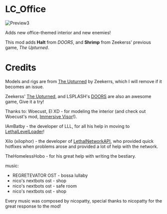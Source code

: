 # LC_Office

![Preview3](https://i.imgur.com/H6bvwwj.png)

Adds new office-themed interior and new enemies!

This mod adds **Halt** from *DOORS*, and **Shrimp** from Zeekerss' previous game, *The Upturned*.

# Credits

Models and rigs are from [The Upturned](https://store.steampowered.com/app/1717770/The_Upturned/) by Zeekerrs, which I will remove if it becomes an issue.

Zeekerss' [The Upturned](https://store.steampowered.com/app/1717770/The_Upturned/), and LSPLASH's [DOORS](https://www.roblox.com/games/6516141723/DOORS) are also an awesome game, Give it a try!


Thanks to:
Woecust, El XD - for modeling the interior (and check out Woecust's mod, [Immersive Visor](https://thunderstore.io/c/lethal-company/p/Woecust/Immersive_Visor)!).

IAmBatby - the developer of LLL, for all his help in moving to [LethalLevelLoader](https://thunderstore.io/c/lethal-company/p/IAmBatby/LethalLevelLoader)!

Xilo (xilophor) - the developer of [LethalNetworkAPI](https://thunderstore.io/c/lethal-company/p/xilophor/LethalNetworkAPI/), who provided quick hotfixes when problems arose and provided a lot of help with the network.

TheHomelessHobo - for his great help with writing the bestiary.


music:

+ REGRETEVATOR OST - bossa lullaby
+ nico's nextbots ost - shop
+ nico's nextbots ost - safe room
+ nico's nextbots ost - shop

Every music was composed by nicopatty, special thanks to nicopatty for the great response to the mod!
